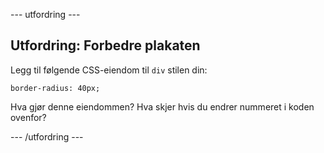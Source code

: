 \--- utfordring \---

## Utfordring: Forbedre plakaten

Legg til følgende CSS-eiendom til `div` stilen din:

    border-radius: 40px;
    

Hva gjør denne eiendommen? Hva skjer hvis du endrer nummeret i koden ovenfor?

\--- /utfordring \---